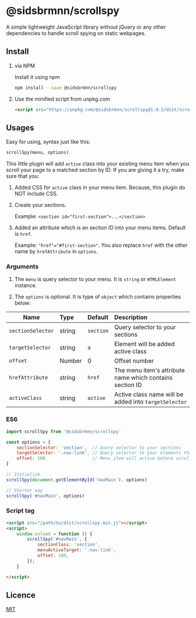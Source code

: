 # @sidsbrmnn/scrollspy

A simple lightweight JavaScript library without jQuery or any other dependencies to handle scroll spying on static webpages.

## Install

1. via NPM

    Install it using npm

    ```bash
    npm install --save @sidsbrmnn/scrollspy
    ```

2. Use the minified script from unpkg.com

    ```html
    <script src="https://unpkg.com/@sidsbrmnn/scrollspy@1.0.2/dist/scrollspy.min.js"></script>
    ```

## Usages

Easy for using, syntax just like this:

```html
scrollSpy(menu, options)
```

This little plugin will add `active` class into your existing menu item when you scroll your page to a matched section by ID.
If you are giving it a try, make sure that you:

1. Added CSS for `active` class in your menu item. Because, this plugin do NOT include CSS.

2. Create your sections.

    Example: `<section id="first-section">...</section>`

3. Added an attribute which is an section ID into your menu items. Default is `href`.

    Example: `"href"="#first-section"`.
    You also replace `href` with the other name by `hrefAttribute` in `options`.

### Arguments

1. The `menu` is query selector to your menu. It is `string` or `HTMLElement` instance.

2. The `options` is optional. It is type of `object` which contains properties below:

| Name               | Type     | Default       | Description                                              |
|--------------------|:---------|:--------------|:---------------------------------------------------------|
| `sectionSelector`  | string   | `section`     | Query selector to your sections                          |
| `targetSelector`   | string   | `a`           | Element will be added active class                       |
| `offset`           | Number   | 0             | Offset number                                            |
| `hrefAttribute`    | string   | `href`        | The menu item's attribute name which contains section ID |
| `activeClass`      | string   | `active`      | Active class name will be added into `targetSelector`    |

### ES6

```js
import scrollSpy from '@sidsbrmnn/scrollspy'

const options = {
    sectionSelector: 'section',  // Query selector to your sections
    targetSelector: '.nav-link', // Query selector to your elements that will be added `active` class
    offset: 100                  // Menu item will active before scroll to a matched section 100px
}

// Initialize
scrollSpy(document.getElementById('navMain'), options)

// Shorter way
scrollSpy('#navMain', options)
```

### Script tag

```html
<script src="/path/to/dist/scrollspy.min.js"></script>
<script>
    window.onload = function () {
        scrollSpy('#navMain', {
            sectionClass: 'section',
            menuActiveTarget: '.nav-link',
            offset: 100,
        });
    }

</script>
```

## Licence

[MIT](LICENSE)
